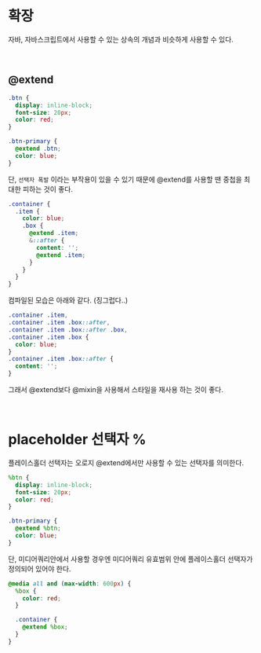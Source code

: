 # 확장

자바, 자바스크립트에서 사용할 수 있는 상속의 개념과 비슷하게 사용할 수 있다.

<br>

## @extend

```scss
.btn {
  display: inline-block;
  font-size: 20px;
  color: red;
}

.btn-primary {
  @extend .btn;
  color: blue;
}
```

단, `선택자 폭발` 이라는 부작용이 있을 수 있기 때문에 @extend를 사용할 땐 중첩을 최대한 피하는 것이 좋다.

```scss
.container {
  .item {
    color: blue;
    .box {
      @extend .item;
      &::after {
        content: '';
        @extend .item;
      }
    }
  }
}
```

컴파일된 모습은 아래와 같다. (징그럽다..)

```css
.container .item,
.container .item .box::after,
.container .item .box::after .box,
.container .item .box {
  color: blue;
}
.container .item .box::after {
  content: '';
}
```

그래서 @extend보다 @mixin을 사용해서 스타일을 재사용 하는 것이 좋다.

<br>

# placeholder 선택자 %

플레이스홀더 선택자는 오로지 @extend에서만 사용할 수 있는 선택자를 의미한다.

```scss
%btn {
  display: inline-block;
  font-size: 20px;
  color: red;
}

.btn-primary {
  @extend %btn;
  color: blue;
}
```

단, 미디어쿼리안에서 사용할 경우엔 미디어쿼리 유효범위 안에 플레이스홀더 선택자가 정의되어 있어야 한다.

```scss
@media all and (max-width: 600px) {
  %box {
    color: red;
  }

  .container {
    @extend %box;
  }
}
```
